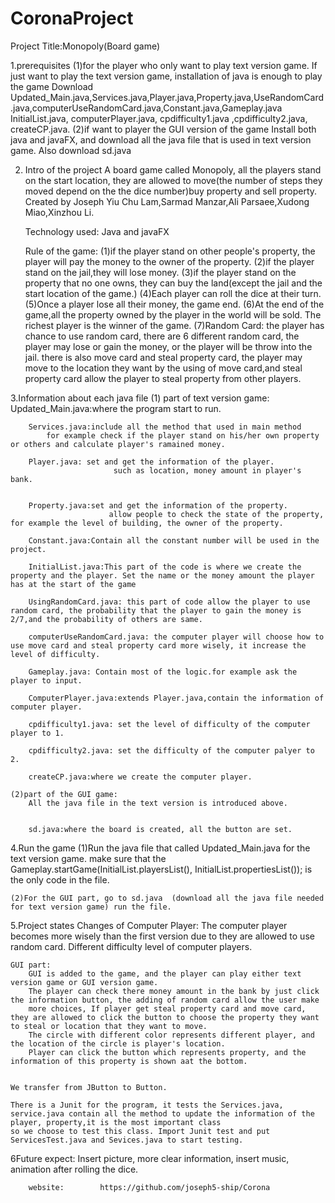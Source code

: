 # CoronaProject 
Project Title:Monopoly(Board game)

1.prerequisites
	(1)for the player who only want to play text version game.
		If just want to play the text version game, installation of java is enough to play the game
		Download Updated_Main.java,Services.java,Player.java,Property.java,UseRandomCard.java,computerUseRandomCard.java,Constant.java,Gameplay.java
		InitialList.java, computerPlayer.java, cpdifficulty1.java ,cpdifficulty2.java, createCP.java.
	(2)if want to player the GUI version of the game
		Install both java and javaFX, and download all the java file that is used in text version game.
		Also download sd.java
		
	
2. Intro of the project
	A board game called Monopoly, all the players stand on the start location, they are allowed to move(the number of steps they moved depend on the
 	the dice number)buy property and sell property.  Created by Joseph Yiu Chu Lam,Sarmad Manzar,Ali Parsaee,Xudong Miao,Xinzhou Li.
	
	Technology used:   Java and javaFX

	Rule of the game:
		(1)if the player stand on other people's property, the player will pay the money to the owner of the property.
		(2)if the player stand on the jail,they will lose money.
		(3)if the player stand on the property that no one owns, they can buy the land(except the jail and the start location of the game.)
		(4)Each player can roll the dice at their turn.
		(5)Once a player lose all their money, the game end.
		(6)At the end of the game,all the property owned by the player in the world will be sold. The richest player is the winner of the game.
		(7)Random Card: the player has chance to use random card, there are 6 different random card, the player may lose or gain the money, or the player will be throw into the jail.
		    there is also move card and steal property card, the player may move to the location they want by the using of move card,and steal property card allow the player to 
		    steal property from other players.

3.Information about each java file
	(1) part of text version game:
		Updated_Main.java:where the program start to run.

		Services.java:include all the method that used in main method
	   	   	for example check if the player stand on his/her own property or others and calculate player's ramained money.

		Player.java: set and get the information of the player.
	   	                   such as location, money amount in player's bank.


		Property.java:set and get the information of the property.
	      	      	      allow people to check the state of the property, for example the level of building, the owner of the property.

		Constant.java:Contain all the constant number will be used in the project.
	
		InitialList.java:This part of the code is where we create the property and the player. Set the name or the money amount the player has at the start of the game

		UsingRandomCard.java: this part of code allow the player to use random card, the probability that the player to gain the money is 2/7,and the probability of others are same.

		computerUseRandomCard.java: the computer player will choose how to use move card and steal property card more wisely, it increase the level of difficulty.
	
		Gameplay.java: Contain most of the logic.for example ask the player to input.
	
		ComputerPlayer.java:extends Player.java,contain the information of computer player.

		cpdifficulty1.java: set the level of difficulty of the computer player to 1.

		cpdifficulty2.java: set the difficulty of the computer palyer to 2.

		createCP.java:where we create the computer player.

	(2)part of the GUI game:
		All the java file in the text version is introduced above.
		
		
		sd.java:where the board is created, all the button are set.

4.Run the game
	(1)Run the java file that called Updated_Main.java for the text version game.
	    make sure that the Gameplay.startGame(InitialList.playersList(), InitialList.propertiesList()); is the only code in the file.

	(2)For the GUI part, go to sd.java  (download all the java file needed for text version game) run the file.


5.Project states
	Changes of Computer Player:
		The computer player becomes more wisely than the first version due to they are allowed to use random card. Different difficulty level of computer players.
	
	GUI part:
		GUI is added to the game, and the player can play either text version game or GUI version game.
		The player can check there money amount in the bank by just click the information button, the adding of random card allow the user make 
		more choices, If player get steal property card and move card, they are allowed to click the button to choose the property they want to steal or location that they want to move.
		The circle with different color represents different player, and the location of the circle is player's location.
		Player can click the button which represents property, and the information of this property is shown aat the bottom.
		
	
	We transfer from JButton to Button.
	
	There is a Junit for the program, it tests the Services.java, service.java contain all the method to update the information of the player, property,it is the most important class
	so we choose to test this class. Import Junit test and put ServicesTest.java and Sevices.java to start testing.


6Future expect:
	Insert picture, more clear information, insert music, animation after rolling the dice.

		website:		https://github.com/joseph5-ship/Corona




